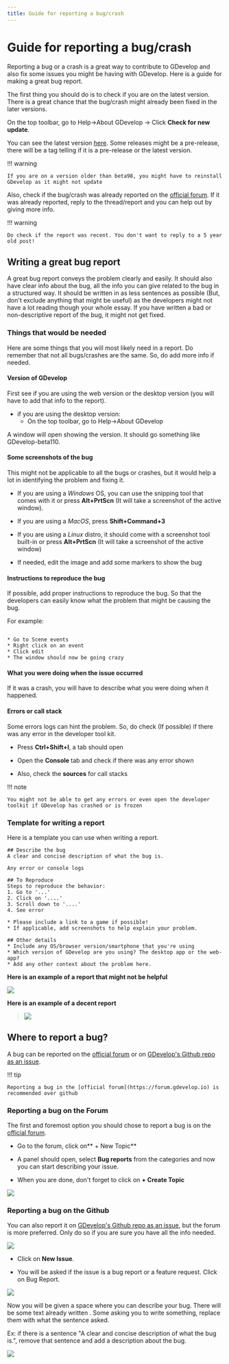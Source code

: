 ```yaml
---
title: Guide for reporting a bug/crash
---
```

# Guide for reporting a bug/crash

Reporting a bug or a crash is a great way to contribute to GDevelop and also fix some issues you might be having with GDevelop. Here is a guide for making a great bug report.

The first thing you should do is to check if you are on the latest version. There is a great chance that the bug/crash might already been fixed in the later versions.

On the top toolbar, go to Help→About GDevelop → Click **Check for new update**.

You can see the latest version [here](https://github.com/4ian/GDevelop/releases). Some releases might be a pre-release, there will be a tag telling if it is a pre-release or the latest version.

!!! warning

    If you are on a version older than beta98, you might have to reinstall GDevelop as it might not update

Also, check if the bug/crash was already reported on the [official forum](https://forum.gdevelop.io). If it was already reported, reply to the thread/report and you can help out by giving more info.

!!! warning

    Do check if the report was recent. You don't want to reply to a 5 year old post!

## Writing a great bug report

A great bug report conveys the problem clearly and easily. It should also have clear info about the bug, all the info you can give related to the bug in a structured way. It should be written in as less sentences as possible (But, don't exclude anything that might be useful) as the developers might not have a lot reading though your whole essay. If you have written a bad or non-descriptive report of the bug, it might not get fixed.

### Things that would be needed

Here are some things that you will most likely need in a report. Do remember that not all bugs/crashes are the same. So, do add more info if needed.

#### Version of GDevelop

First see if you are using the web version or the desktop version (you will have to add that info to the report).

* if you are using the desktop version:
  * On the top toolbar, go to Help→About GDevelop

A window will open showing the version. It should go something like GDevelop-beta110.

#### Some screenshots of the bug


This might not be applicable to all the bugs or crashes, but it would help a lot in identifying the problem and fixing it.

* If you are using a _Windows_ OS, you can use the snipping tool that comes with it or press **Alt+PrtScn** (It will take a
screenshot of the active window).

* If you are using a _MacOS_, press **Shift+Command+3**

* If you are using a _Linux_ distro, it should come with a screenshot tool built-in or press **Alt+PrtScn** (It will take a
screenshot of the active window)


* If needed, edit the image and add some markers to show the bug


#### Instructions to reproduce the bug

If possible, add proper instructions to reproduce the bug. So that the developers can easily know what the problem that
might be causing the bug.

For example:

```

* Go to Scene events
* Right click on an event
* Click edit
* The window should now be going crazy

```

#### What you were doing when the issue occurred

If it was a crash, you will have to describe what you were doing when it happened.

#### Errors or call stack

Some errors logs can hint the problem. So, do check (If possible) if there was any error in the developer tool kit.

- Press **Ctrl+Shift+I**, a tab should open

- Open the **Console** tab and check if there was any error shown


* Also, check the **sources** for call stacks

!!! note

    You might not be able to get any errors or even open the developer toolkit if GDevelop has crashed or is frozen

### Template for writing a report

Here is a template you can use when writing a report.

```
## Describe the bug
A clear and concise description of what the bug is.

Any error or console logs

## To Reproduce
Steps to reproduce the behavior:
1. Go to '...'
2. Click on '....'
3. Scroll down to '....'
4. See error

* Please include a link to a game if possible!
* If applicable, add screenshots to help explain your problem.

## Other details
* Include any OS/browser version/smartphone that you're using
* Which version of GDevelop are you using? The desktop app or the web-app?
* Add any other context about the problem here.
```


**Here is an example of a report that might not be helpful**

![](exampleofbadreport.png)

**Here is an example of a decent report**

>
> ![](exampleofgoodreport.png)




## Where to report a bug?

A bug can be reported on the [official forum](https://forum.gdevelop.io) or on [GDevelop's Github repo as an issue](https://github.com/4ian/GDevelop/issues).

!!! tip

    Reporting a bug in the [official forum](https://forum.gdevelop.io) is recommended over github

### Reporting a bug on the Forum

The first and foremost option you should chose to report a bug is on the [official forum](https://forum.gdevelop.io).

- Go to the forum, click on** + New Topic**

- A panel should open,  select **Bug reports** from the categories and now you can start describing your issue.

- When you are done, don't forget to click on **+ Create Topic**

![](rg5.png)

### Reporting a bug on the Github

You can also report it on [GDevelop's Github repo as an issue](https://github.com/4ian/GDevelop/issues), but the forum is more preferred. Only do so if you are sure you have all the info needed.

![](rb1.png)


- Click on **New Issue**.

- You will be asked if the issue is a bug report or a feature request. Click on Bug Report.

![](rb2.png)

Now you will be given a space where you can describe your bug. There will be some text already written . Some asking you to write something, replace them with what the sentence asked.

Ex: if there is a sentence "A clear and concise description of what the bug is.", remove that sentence and add a description about the bug.

![](rg6.png)

